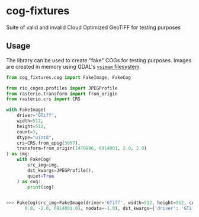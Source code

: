 # cog-fixtures
Suite of valid and invalid Cloud Optimized GeoTIFF for testing purposes

## Usage
The library can be used to create "fake" COGs for testing purposes.  Images are created in memory using GDAL's [`vsimem` filesystem](https://gdal.org/user/virtual_file_systems.html).

```python
from cog_fixtures.cog import FakeImage, FakeCog

from rio_cogeo.profiles import JPEGProfile
from rasterio.transform import from_origin
from rasterio.crs import CRS

with FakeImage(
    driver="GTiff",
    width=512,
    height=512,
    count=3,
    dtype="uint8",
    crs=CRS.from_epsg(3857),
    transform=from_origin(1470996, 6914001, 2.0, 2.0)
) as img:
    with FakeCog(
        src_img=img,
        dst_kwargs=JPEGProfile(),
        quiet=True
    ) as cog:
        print(cog)


>>> FakeCog(src_img=FakeImage(driver='GTiff', width=512, height=512, count=3, dtype='uint8', crs=CRS.from_epsg(3857), transform=Affine(2.0, 0.0, 1470996.0,
       0.0, -2.0, 6914001.0), nodata=-1.0), dst_kwargs={'driver': 'GTiff', 'interleave': 'pixel', 'tiled': True, 'blockxsize': 512, 'blockysize': 512, 'compress': 'JPEG', 'photometric': 'YCbCr'}, indexes=None, nodata=None, dtype=None, add_mask=False, overview_level=None, overview_resampling='nearest', web_optimized=False, latitude_adjustment=True, resampling='nearest', config=None, allow_intermediate_compression=False, forward_band_tags=False, quiet=True, temporary_compression='DEFLATE')
```
